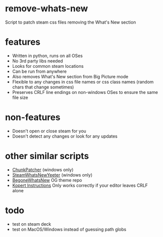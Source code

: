 # remove-whats-new
Script to patch steam css files removing the What's New section

# features

- Written in python, runs on all OSes
- No 3rd party libs needed
- Looks for common steam locations
- Can be run from anywhere
- Also removes What's New section from Big Picture mode
- Flexible to any changes in css file names or css class names (random chars that change sometimes)
- Preserves CRLF line endings on non-windows OSes to ensure the same file size

# non-features

- Doesn't open or close steam for you
- Doesn't detect any changes or look for any updates

# other similar scripts

- [ChunkPatcher](https://github.com/zero318/BegoneWhatsNew/issues/10#issuecomment-1859056116) (windows only)
- [SteamWhatsNewYeeter](https://github.com/MateusAuri/SteamWhatsNewYeeter) (windows only)
- [BegoneWhatsNew](https://github.com/zero318/BegoneWhatsNew) OG theme repo
- [Kopert Instructions](https://old.reddit.com/r/Steam/comments/10r753g/whats_new_section_came_back/j6v0ye5/) Only works correctly if your editor leaves CRLF alone

# todo

- test on steam deck
- test on MacOS/Windows instead of guessing path globs
